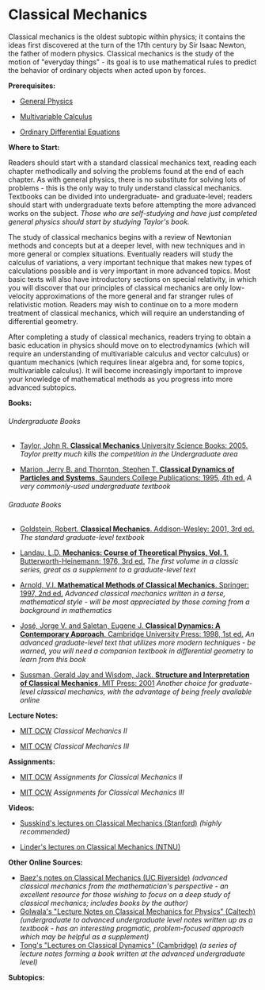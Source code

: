 # Classical Mechanics

Classical mechanics is the oldest subtopic within physics; it contains the ideas first discovered at the turn of the 17th century by Sir Isaac Newton, the father of modern physics.  Classical mechanics is the study of the motion of "everyday things" - its goal is to use mathematical rules to predict the behavior of ordinary objects when acted upon by forces.

**Prerequisites:**

* [General Physics](https://www.reddit.com/r/bibliographies/comments/ajm6ex/physics/)

* [Multivariable Calculus](https://www.reddit.com/r/bibliographies/comments/ak9let/multivariable_calculus/)

* [Ordinary Differential Equations](https://old.reddit.com/r/bibliographies/comments/akgt8r/differential_equations/)


**Where to Start:**

Readers should start with a standard classical mechanics text, reading each chapter methodically and solving the problems found at the end of each chapter.  As with general physics, there is no substitute for solving lots of problems - this is the only way to truly understand classical mechanics.  Textbooks can be divided into undergraduate- and graduate-level; readers should start with undergraduate texts before attempting the more advanced works on the subject.  *Those who are self-studying and have just completed general physics should start by studying Taylor's book.*

The study of classical mechanics begins with a review of Newtonian methods and concepts but at a deeper level, with new techniques and in more general or complex situations.  Eventually readers will study the calculus of variations, a very important technique that makes new types of calculations possible and is very important in more advanced topics.  Most basic texts will also have introductory sections on special relativity, in which you will discover that our principles of classical mechanics are only low-velocity approximations of the more general and far stranger rules of relativistic motion.  Readers may wish to continue on to a more modern treatment of classical mechanics, which will require an understanding of differential geometry.

After completing a study of classical mechanics, readers trying to obtain a basic education in physics should move on to electrodynamics (which will require an understanding of multivariable calculus and vector calculus) or quantum mechanics (which requires linear algebra and, for some topics, multivariable calculus).  It will become increasingly important to improve your knowledge of mathematical methods as you progress into more advanced subtopics.

**Books:**

###### Undergraduate Books

 * [Taylor, John R. **Classical Mechanics** University Science Books: 2005.](http://www.amazon.com/Classical-Mechanics-John-R-Taylor/dp/189138922X) *Taylor pretty much kills the competition in the Undergraduate area*

 * [Marion, Jerry B. and Thornton, Stephen T. **Classical Dynamics of Particles and Systems**. Saunders College Publications: 1995, 4th ed.](http://www.amazon.com/Classical-Dynamics-Particles-Systems-4th/dp/0030973023) *A very commonly-used undergraduate textbook*


###### Graduate Books

 * [Goldstein, Robert. **Classical Mechanics**. Addison-Wesley: 2001, 3rd ed.](http://www.amazon.com/Classical-Mechanics-3rd-Herbert-Goldstein/dp/0201657023) *The standard graduate-level textbook*

 * [Landau, L.D. **Mechanics: Course of Theoretical Physics, Vol. 1**.  Butterworth-Heinemann: 1976, 3rd ed.](http://www.amazon.com/Mechanics-Third-Edition-Theoretical-Physics/dp/0750628960) *The first volume in a classic series, great as a supplement to a graduate-level text*

 * [Arnold, V.I. **Mathematical Methods of Classical Mechanics**.  Springer: 1997, 2nd ed.](http://www.amazon.com/Mathematical-Classical-Mechanics-Graduate-Mathematics/dp/0387968903/ref=sr_1_1?ie=UTF8&qid=1431545776&sr=8-1&keywords=arnold+classical+mechanics) *Advanced classical mechanics written in a terse, mathematical style - will be most appreciated by those coming from a background in mathematics*

 * [José, Jorge V. and Saletan, Eugene J. **Classical Dynamics: A Contemporary Approach**.  Cambridge University Press: 1998, 1st ed.](http://www.amazon.com/Classical-Dynamics-Contemporary-Jorge-Jos/dp/0521636361) *An advanced graduate-level text that utilizes more modern techniques - be warned, you will need a companion textbook in differential geometry to learn from this book*

 * [Sussman, Gerald Jay and Wisdom, Jack.  **Structure and Interpretation of Classical Mechanics**.  MIT Press: 2001](http://mitpress.mit.edu/sites/default/files/titles/content/sicm/book.html) *Another choice for graduate-level classical mechanics, with the advantage of being freely available online*

**Lecture Notes:**

* [MIT OCW](https://ocw.mit.edu/courses/physics/8-223-classical-mechanics-ii-january-iap-2017/lecture-notes/) *Classical Mechanics II*

* [MIT OCW](https://ocw.mit.edu/courses/physics/8-09-classical-mechanics-iii-fall-2014/lecture-notes/) *Classical Mechanics III*

**Assignments:**

* [MIT OCW](https://ocw.mit.edu/courses/physics/8-223-classical-mechanics-ii-january-iap-2017/assignments/) *Assignments for Classical Mechanics II*

* [MIT OCW](https://ocw.mit.edu/courses/physics/8-09-classical-mechanics-iii-fall-2014/assignments/) *Assignments for Classical Mechanics III*

**Videos:**

* [Susskind's lectures on Classical Mechanics (Stanford)](https://www.youtube.com/watch?v=ApUFtLCrU90&index=1&list=PL47F408D36D4CF129) *(highly recommended)*

* [Linder's lectures on Classical Mechanics (NTNU)](https://www.youtube.com/playlist?list=PLUHTGp7T4Zn_FU64InC0C8ZsejaxMtO3s)


**Other Online Sources:**

* [Baez's notes on Classical Mechanics (UC Riverside)](http://math.ucr.edu/home/baez/classical/) *(advanced classical mechanics from the mathematician's perspective - an excellent resource for those wishing to focus on a deep study of classical mechanics; includes books by the author)*
* [Golwala's "Lecture Notes on Classical Mechanics for Physics" (Caltech)](https://docs.google.com/viewer?docex=1&url=http://www.astro.caltech.edu/~golwala/ph106ab/ph106ab_notes.pdf) *(undergraduate to advanced undergraduate level notes written up as a textbook - has an interesting pragmatic, problem-focused approach which may be helpful as a supplement)*
* [Tong's "Lectures on Classical Dynamics" (Cambridge)](http://www.damtp.cam.ac.uk/user/tong/dynamics.htm)
 *(a series of lecture notes forming a book written at the advanced undergraduate level)*

**Subtopics:**

